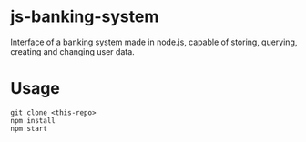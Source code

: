 # js-banking-system

Interface of a banking system made in node.js, capable of storing, querying, creating and changing user data.

# Usage
```
git clone <this-repo>
npm install
npm start 
```
